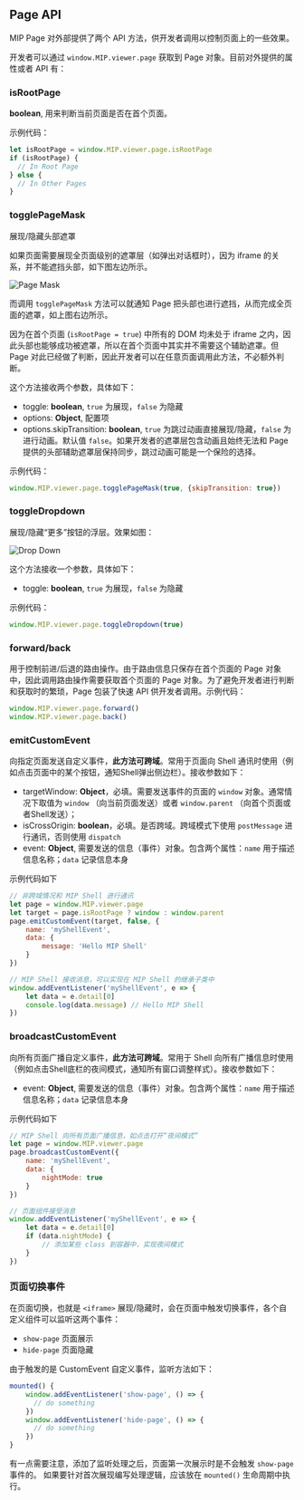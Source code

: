 ## Page API

MIP Page 对外部提供了两个 API 方法，供开发者调用以控制页面上的一些效果。

开发者可以通过 `window.MIP.viewer.page` 获取到 Page 对象。目前对外提供的属性或者 API 有：

### isRootPage

__boolean__, 用来判断当前页面是否在首个页面。

示例代码：

```javascript
let isRootPage = window.MIP.viewer.page.isRootPage
if (isRootPage) {
  // In Root Page
} else {
  // In Other Pages
}
```

### togglePageMask

展现/隐藏头部遮罩

如果页面需要展现全页面级别的遮罩层（如弹出对话框时），因为 iframe 的关系，并不能遮挡头部，如下图左边所示。

![Page Mask](https://boscdn.baidu.com/assets/mip2/page/page-mask.png)

而调用 `togglePageMask` 方法可以就通知 Page 把头部也进行遮挡，从而完成全页面的遮罩，如上图右边所示。

因为在首个页面 (`isRootPage = true`) 中所有的 DOM 均未处于 iframe 之内，因此头部也能够成功被遮罩，所以在首个页面中其实并不需要这个辅助遮罩。但 Page 对此已经做了判断，因此开发者可以在任意页面调用此方法，不必额外判断。

这个方法接收两个参数，具体如下：

* toggle: __boolean__, `true` 为展现，`false` 为隐藏
* options: __Object__, 配置项
* options.skipTransition: __boolean__, `true` 为跳过动画直接展现/隐藏，`false` 为进行动画。默认值 `false`。如果开发者的遮罩层包含动画且始终无法和 Page 提供的头部辅助遮罩层保持同步，跳过动画可能是一个保险的选择。

示例代码：

```javascript
window.MIP.viewer.page.togglePageMask(true, {skipTransition: true})
```

### toggleDropdown

展现/隐藏“更多”按钮的浮层。效果如图：

![Drop Down](https://boscdn.baidu.com/assets/mip2/page/dropdown-2.png)

这个方法接收一个参数，具体如下：

* toggle: __boolean__, `true` 为展现，`false` 为隐藏

示例代码：

```javascript
window.MIP.viewer.page.toggleDropdown(true)
```

### forward/back

用于控制前进/后退的路由操作。由于路由信息只保存在首个页面的 Page 对象中，因此调用路由操作需要获取首个页面的 Page 对象。为了避免开发者进行判断和获取时的繁琐，Page 包装了快速 API 供开发者调用。示例代码：

```javascript
window.MIP.viewer.page.forward()
window.MIP.viewer.page.back()
```

### emitCustomEvent

向指定页面发送自定义事件，__此方法可跨域__。常用于页面向 Shell 通讯时使用（例如点击页面中的某个按钮，通知Shell弹出侧边栏）。接收参数如下：

* targetWindow: __Object__，必填。需要发送事件的页面的 `window` 对象。通常情况下取值为 `window` （向当前页面发送）或者 `window.parent` （向首个页面或者Shell发送）；
* isCrossOrigin: __boolean__，必填。是否跨域。跨域模式下使用 `postMessage` 进行通讯，否则使用 `dispatch`
* event: __Object__, 需要发送的信息（事件）对象。包含两个属性：`name` 用于描述信息名称；`data` 记录信息本身

示例代码如下

```javascript
// 非跨域情况和 MIP Shell 进行通讯
let page = window.MIP.viewer.page
let target = page.isRootPage ? window : window.parent
page.emitCustomEvent(target, false, {
    name: 'myShellEvent',
    data: {
        message: 'Hello MIP Shell'
    }
})

// MIP Shell 接收消息，可以实现在 MIP Shell 的继承子类中
window.addEventListener('myShellEvent', e => {
    let data = e.detail[0]
    console.log(data.message) // Hello MIP Shell
})
```

### broadcastCustomEvent

向所有页面广播自定义事件，__此方法可跨域__。常用于 Shell 向所有广播信息时使用（例如点击Shell底栏的夜间模式，通知所有窗口调整样式）。接收参数如下：

* event: __Object__, 需要发送的信息（事件）对象。包含两个属性：`name` 用于描述信息名称；`data` 记录信息本身

示例代码如下

```javascript
// MIP Shell 向所有页面广播信息，如点击打开“夜间模式”
let page = window.MIP.viewer.page
page.broadcastCustomEvent({
    name: 'myShellEvent',
    data: {
        nightMode: true
    }
})

// 页面组件接受消息
window.addEventListener('myShellEvent', e => {
    let data = e.detail[0]
    if (data.nightMode) {
        // 添加某些 class 到容器中，实现夜间模式
    }
})
```

### 页面切换事件

在页面切换，也就是 `<iframe>` 展现/隐藏时，会在页面中触发切换事件，各个自定义组件可以监听这两个事件：
* `show-page` 页面展示
* `hide-page` 页面隐藏

由于触发的是 CustomEvent 自定义事件，监听方法如下：
```javascript
mounted() {
    window.addEventListener('show-page', () => {
      // do something
    })
    window.addEventListener('hide-page', () => {
      // do something
    })
}
```

有一点需要注意，添加了监听处理之后，页面第一次展示时是不会触发 `show-page` 事件的。
如果要针对首次展现编写处理逻辑，应该放在 `mounted()` 生命周期中执行。
